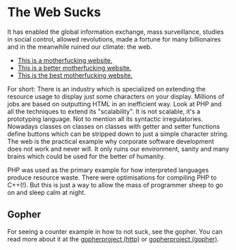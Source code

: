 The Web Sucks
=============
It has enabled the global information exchange, mass surveillance, studies in
social control, allowed revolutions, made a fortune for many billionaires and
in the meanwhile ruined our climate: the web.

* [This is a motherfucking website.](http://motherfuckingwebsite.com/)
* [This is a better motherfucking website.](http://bettermotherfuckingwebsite.com/)
* [This is the best motherfucking website.](http://bestmotherfucking.website/)

For short: There is an industry which is specialized on extending the resource
usage to display just some characters on your display. Millions of jobs are
based on outputting HTML in an inefficient way. Look at PHP and all the
techniques to extend its "scalability". It is not scalable, it's a
prototyping language. Not to mention all its syntactic irregulatories.
Nowadays classes on classes on classes with getter and setter functions define
buttons which can be stripped down to just a simple character string. The web
is the practical example why corporate software development does not work and
never will. It only ruins our environment, sanity and many brains which could
be used for the better of humanity.

PHP was used as the primary example for how interpreted languages produce
resource waste. There were optimisations for compiling PHP to C++(!). But this
is just a way to allow the mass of programmer sheep to go on and sleep calm at
night.

Gopher
------

For seeing a counter example in how to not suck, see the gopher. You can read
more about it at the
[gopherproject (http)](http://gopherproject.org) or [gopherproject
(gopher)](gopher://gopherproject.org).


